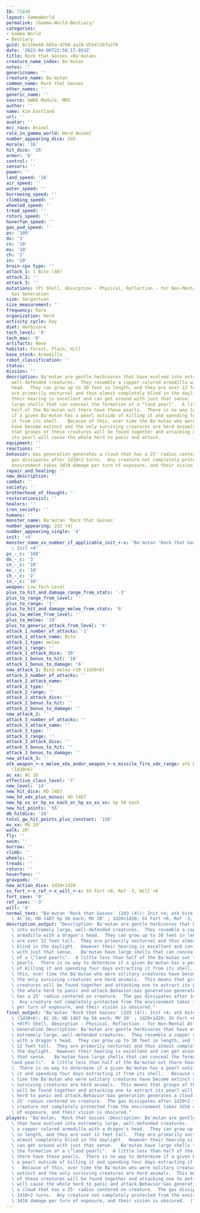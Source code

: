```yaml
---
ID: 71036
layout: GammaWorld
permalink: /Gamma-World-Bestiary/
categories:
- Gamma World
- Bestiary
guid: 6c116e60-b05a-4768-aa28-d554726fa2f0
date: '2023-04-06T22:58:17.053Z'
title: Rock that Gasses «Ba'mutan»
creature_name_index: Ba'mutan
notes: ''
genericname: ''
creature_name: Ba'mutan
common_name: Rock that Gasses
other_names: ''
generic_name: ''
source: GW06 Module, MM2
author: ''
name: Kim Eastland
url: ''
avatar: ''
mcc_race: Animal
role_in_gamma_world: Herd Animal
number_appearing_dice: 2d3
morale: '16'
hit_dice: '26'
armor: '6'
control: ''
sensors: ''
power: ''
land_speed: '16'
air_speed: ''
water_speed: ''
burrowing_speed: ''
climbing_speed: ''
wheeled_speed: ''
tread_speed: ''
rotors_speed: ''
hoverfan_speed: ''
gav_pod_speed: ''
ps: '100'
dx: '3'
cn: '10'
ms: '10'
ch: '2'
in: '10'
brain-cpu type: ''
attack_1: 1 Bite (40)
attack_2: ''
attack_3: ''
mutations: (P) Shell, Absorption - Physical, Reflection - for Non-Mental Attacks),
  Gas Generation
size: Gargantuan
size_measurement: ''
frequency: Rare
organization: Herd
activity_cycle: Day
diet: Herbivore
tech_level: '0'
tech_max: '0'
artifacts: None
habitat: Forest, Plain, Hill
base_stock: Armadillo
robot_classification: ''
status: ''
mission: ''
description: Ba'mutan are gentle herbivores that have evolved into extremely large,
  well-defended creatures.  They resemble a copper colored armadillo with a dragon's
  head.  They can grow up to 30 feet in length, and they are over 12 feet tall.  They
  are primarily nocturnal and thus almost completely blind in the daylight.  However
  their hearing is excellent and can get around with just that sense.   Ba'mutan have
  large shells that can conceal the formation of a "land pearl".  A little less than
  half of the Ba'mutan out there have these pearls.  There is no way to determine
  if a given Ba'mutan has a pearl outside of killing it and spending four days extracting
  it from its shell.   Because of this, over time the Ba'mutan who were solitary creatures
  have become extinct and the only surviving creatures are herd animals.  This means
  that groups of these creatures will be found together and attacking one to extract
  its pearl will cause the whole herd to panic and attack.
equipment: ''
reactions: ''
behavior: Gas generation generates a cloud that has a 25' radius centered on creature.  The
  gas dissipates after 1d10+2 turns.  Any creature not completely protected from the
  environment takes 3d10 damage per turn of exposure, and their vision is obscured.
repair_and_healing: ''
new_description: ''
combat: ''
society: ''
brotherhood_of_thought: ''
restorationsist: ''
healers: ''
iron_society: ''
humans: ''
monster_name: Ba'mutan 'Rock that Gasses'
number_appearing: 2d3 (4)
number_appearing_single: '4'
init: '+4'
monster_name_xx_number_if_applicable_init_+-x: "Ba'mutan 'Rock that Gasses' (2d3 (4)):\
  \ Init +4"
ps_-_c: '100'
dx_-_c: '3'
cn_-_c: '10'
ms_-_c: '10'
ch_-_c: '2'
in_-_c: '10'
weapon: Low Tech Level
plus_to_hit_and_damage_range_from_stats: '-3'
plus_to_range_from_level: ''
plus_to_range: '1'
plus_to_hit_and_damage_melee_from_stats: '6'
plus_to_melee_from_level: ''
plus_to_melee: '10'
plus_to_generic_attack_from_level: '4'
attack_1_number_of_attacks: '1'
attack_1_attack_name: Bite
attack_1_type: melee
attack_1_range: ''
attack_1_attack_dice: '30'
attack_1_bonus_to_hit: '10'
attack_1_bonus_to_damage: '6'
new_attack_1: Bite melee +10 (1d30+6)
attack_2_number_of_attacks: ''
attack_2_attack_name: ''
attack_2_type: ''
attack_2_range: ''
attack_2_attack_dice: ''
attack_2_bonus_to_hit: ''
attack_2_bonus_to_damage: ''
new_attack_2: ''
attack_3_number_of_attacks: ''
attack_3_attack_name: ''
attack_3_type: ''
attack_3_range: ''
attack_3_attack_dice: ''
attack_3_bonus_to_hit: ''
attack_3_bonus_to_damage: ''
new_attack_3: ''
atk_weapon_+-x_melee_xdx_andor_weapon_+-x_missile_fire_xdx_range: atk bite melee +10
  (1d30+6)
ac_xx: AC 16
effective_class_level: '7'
new_level: '14'
new_hit_dice: HD 14D7
new_hd_xdx_plus_minus: HD 14D7
new_hp_xx_or_hp_xx_each_or_hp_xx_xx_xx: hp 56 each
new_hit_points: '56'
d6_hitdice: '26'
total_gw_hit_points_plus_constant: '156'
mv_xx: MV 20'
walk: 20'
fly: ''
swim: ''
burrow: ''
climb: ''
wheels: ''
treads: ''
rotors: ''
hoverfans: ''
gravpods: ''
new_action_dice: 1d20+1d20
sv_fort_+-x_ref_+-x_will_+-x: SV Fort +0, Ref -3, Will +0
fort_save: '0'
ref_save: '-3'
will: '0'
normal_text: "Ba'mutan 'Rock that Gasses' (2d3 (4)): Init +4; atk bite melee +10 (1d30+6);\
  \ AC 16; HD 14D7 hp 56 each; MV 20' ; 1d20+1d20; SV Fort +0, Ref -3, Will +0"
description_output: "Description: Ba'mutan are gentle herbivores that have evolved\
  \ into extremely large, well-defended creatures.  They resemble a copper colored\
  \ armadillo with a dragon's head.  They can grow up to 30 feet in length, and they\
  \ are over 12 feet tall.  They are primarily nocturnal and thus almost completely\
  \ blind in the daylight.  However their hearing is excellent and can get around\
  \ with just that sense.   Ba'mutan have large shells that can conceal the formation\
  \ of a \"land pearl\".  A little less than half of the Ba'mutan out there have these\
  \ pearls.  There is no way to determine if a given Ba'mutan has a pearl outside\
  \ of killing it and spending four days extracting it from its shell.   Because of\
  \ this, over time the Ba'mutan who were solitary creatures have become extinct and\
  \ the only surviving creatures are herd animals.  This means that groups of these\
  \ creatures will be found together and attacking one to extract its pearl will cause\
  \ the whole herd to panic and attack.Behavior:Gas generation generates a cloud that\
  \ has a 25' radius centered on creature.  The gas dissipates after 1d10+2 turns.\
  \  Any creature not completely protected from the environment takes 3d10 damage\
  \ per turn of exposure, and their vision is obscured."
final_output: "Ba'mutan 'Rock that Gasses' (2d3 (4)): Init +4; atk bite melee +10\
  \ (1d30+6); AC 16; HD 14D7 hp 56 each; MV 20' ; 1d20+1d20; SV Fort +0, Ref -3, Will\
  \ +0(P) Shell, Absorption - Physical, Reflection - for Non-Mental Attacks), Gas\
  \ Generation Description: Ba'mutan are gentle herbivores that have evolved into\
  \ extremely large, well-defended creatures.  They resemble a copper colored armadillo\
  \ with a dragon's head.  They can grow up to 30 feet in length, and they are over\
  \ 12 feet tall.  They are primarily nocturnal and thus almost completely blind in\
  \ the daylight.  However their hearing is excellent and can get around with just\
  \ that sense.   Ba'mutan have large shells that can conceal the formation of a \"\
  land pearl\".  A little less than half of the Ba'mutan out there have these pearls.\
  \  There is no way to determine if a given Ba'mutan has a pearl outside of killing\
  \ it and spending four days extracting it from its shell.   Because of this, over\
  \ time the Ba'mutan who were solitary creatures have become extinct and the only\
  \ surviving creatures are herd animals.  This means that groups of these creatures\
  \ will be found together and attacking one to extract its pearl will cause the whole\
  \ herd to panic and attack.Behavior:Gas generation generates a cloud that has a\
  \ 25' radius centered on creature.  The gas dissipates after 1d10+2 turns.  Any\
  \ creature not completely protected from the environment takes 3d10 damage per turn\
  \ of exposure, and their vision is obscured."
players: "Ba'mutan; 'Rock that Gasses';Description: Ba'mutan are gentle herbivores\
  \ that have evolved into extremely large, well-defended creatures.  They resemble\
  \ a copper colored armadillo with a dragon's head.  They can grow up to 30 feet\
  \ in length, and they are over 12 feet tall.  They are primarily nocturnal and thus\
  \ almost completely blind in the daylight.  However their hearing is excellent and\
  \ can get around with just that sense.   Ba'mutan have large shells that can conceal\
  \ the formation of a \"land pearl\".  A little less than half of the Ba'mutan out\
  \ there have these pearls.  There is no way to determine if a given Ba'mutan has\
  \ a pearl outside of killing it and spending four days extracting it from its shell.\
  \   Because of this, over time the Ba'mutan who were solitary creatures have become\
  \ extinct and the only surviving creatures are herd animals.  This means that groups\
  \ of these creatures will be found together and attacking one to extract its pearl\
  \ will cause the whole herd to panic and attack.Behavior:Gas generation generates\
  \ a cloud that has a 25' radius centered on creature.  The gas dissipates after\
  \ 1d10+2 turns.  Any creature not completely protected from the environment takes\
  \ 3d10 damage per turn of exposure, and their vision is obscured.  |"
---
```

</br>